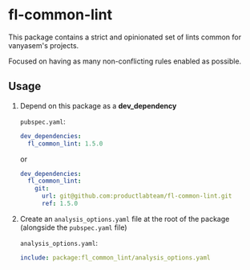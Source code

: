 # fl-common-lint

This package contains a strict and opinionated set of lints common for vanyasem's projects.

Focused on having as many non-conflicting rules enabled as possible.

## Usage

1. Depend on this package as a **dev_dependency**
   
   `pubspec.yaml`:

   ```yaml
   dev_dependencies:
     fl_common_lint: 1.5.0
   ```

   or

   ```yaml
   dev_dependencies:
     fl_common_lint:
       git:
         url: git@github.com:productlabteam/fl-common-lint.git
         ref: 1.5.0
   ```

2. Create an `analysis_options.yaml` file at the root of the package (alongside
the `pubspec.yaml` file)

   `analysis_options.yaml`:

   ```yaml
   include: package:fl_common_lint/analysis_options.yaml
   ```
